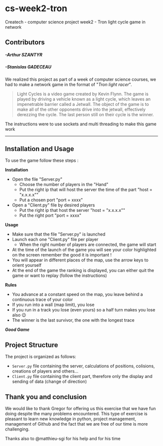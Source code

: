 # cs-week2-tron
Createch - computer science project week2 - Tron light cycle game in network
## Contributors
##### -Arthur SZANTYR
##### -Stanislas GADECEAU
We realized this project as part of a week of computer science courses, we had to make a network game in the format of "*Tron light racer*".

> Light Cycles is a video game created by Kevin Flynn. The game is played by driving a vehicle known as a light cycle, which leaves an impenetrable barrier called a Jetwall. The object of the game is to make all of the other opponents drive into the jetwall, effectively derezzing the cycle. The last person still on their cycle is the winner.

The instructions were to use sockets and multi threading to make this game work

--------

## Installation and Usage
To use the game follow these steps :

__Installation__
* Open the file "Server.py" 
  * Choose the number of players in the "Hand"
  * Put the right ip that will host the server the time of the part "host = "x.x.x.x""
  * Put a chosen port "port = xxxx"
* Open a "Client.py" file by desired players
  * Put the right ip that host the server "host = "x.x.x.x""
  * Put the right port "port = xxxx"

__Usage__
* Make sure that the file "Server.py" is launched
* Launch each one "Client.py" file per player
  * When the right number of players are connected, the game will start
 *  At the time of the launch of the game you will see your color highlighted on the screen remember the good it is important !
* You will appear in different places of the map, use the arrow keys to orient yourself
* At the end of the game the ranking is displayed, you can either quit the game or want to replay (follow the instructions)

__Rules__
* You advance at a constant speed on the map, you leave behind a continuous trace of your color
* If you run into a wall (map limit), you lose
* If you run in a track you lose (even yours) so a half turn makes you lose also 😉
* The winner is the last survivor, the one with the longest trace

 ___Good Game___

## Project Structure

The project is organized as follows:

- `Server.py` file containing the server, calculations of positions, colisions, creations of players and others...
- `Client.py` file containing the client part, therefore only the display and sending of data (change of direction)

## Thank you and conclusion
We would like to thank Gregor for offering us this exercise that we have fun doing despite the many problems encountered.
This type of exercise is pleasant to learn new knowledge in python, project management, management of Github and the fact that we are free of our time is more challenging.

Thanks also to @matthieu-sgi for his help and for his time
